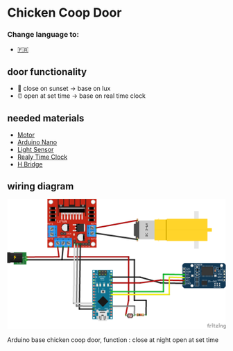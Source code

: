 # Chicken Coop Door

### Change language to:

  * <a href='https://github.com/Qypol342/chicken-coop-door/blob/master/README.FR.md'> :fr:		<a/>


 
## door functionality
 * 🌅 close on sunset -> base on lux
 * ⏰ open at set time -> base on real time clock

## needed materials
 * <a href='https://fr.banggood.com/DC-3V-6V-DC-1-120-Gear-Motor-TT-Motor-for-Smart-Car-Robot-DIY-p-1260117.html?rmmds=detail-left-hotproducts&cur_warehouse=CN'>Motor<a/>
 * <a href='https://www.banggood.com/fr/Geekcreit-ATmega328P-Nano-V3-Module-Improved-Version-With-USB-Cable-Development-Board-Geekcreit-for-Arduino-products-that-work-with-official-Arduino-boards-p-933647.html?cur_warehouse=CN&rmmds=search'>Arduino Nano<a/>
 * <a href='https://www.banggood.com/fr/50PCS-5MM-GL5516-Light-Dependent-Resistor-Photoresistor-LDR-p-1464084.html?cur_warehouse=CN&rmmds=search'>Light Sensor</a>
 * <a href='https://www.banggood.com/fr/DS3231-AT24C32-IIC-Precision-RTC-Real-Time-Clock-Memory-Module-p-1547989.html?cur_warehouse=CN&rmmds=search'>Realy Time Clock</a>
 * <a href='https://www.banggood.com/fr/Wholesale-L298N-Dual-H-Bridge-Stepper-Motor-Driver-Board-p-42826.html?cur_warehouse=CN&rmmds=search'>H Bridge</a>

## wiring diagram

 <img src="https://raw.githubusercontent.com/Qypol342/chicken-coop-door/master/wiring%20diagram.png" alt="wiring diagram" width="800">

 
 
 
 Arduino base chicken coop door,
function :
  close at night
  open at set time


